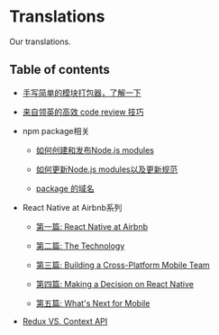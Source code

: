 # Translations
Our translations.

## Table of contents

* [手写简单的模块打包器，了解一下](docs/bundler/README.md)

* [来自领英的高效 code review 技巧](docs/code-review/README.md)

* npm package相关
    * [如何创建和发布Node.js modules](docs/npm-package/docs/package_publish)
    
    * [如何更新Node.js modules以及更新规范](docs/npm-package/docs/package_update)
    
    * [package 的域名](docs/npm-package/docs/package_scope)

* React Native at Airbnb系列
	 * [第一篇: React Native at Airbnb](docs/React-Native-at-Airbnb-Part1/index.md)

	 * [第二篇: The Technology](docs/React-Native-at-Airbnb-Part2/index.md)

	 * [第三篇: Building a Cross-Platform Mobile Team](docs/React-Native-at-Airbnb-Part3/index.md)

	 * [第四篇: Making a Decision on React Native](docs/React-Native-at-Airbnb-Part4/index.md)

	 * [第五篇: What's Next for Mobile](docs/React-Native-at-Airbnb-Part5/index.md)
	 
* [Redux VS. Context API](docs/Redux-vs-React-Context-API/index.md)
